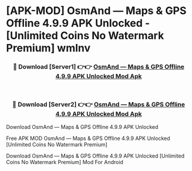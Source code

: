# [APK-MOD] OsmAnd — Maps & GPS Offline 4.9.9 APK Unlocked - [Unlimited Coins No Watermark Premium] wmlnv



<div align="center">
<h3>🔴 Download [Server1] 👉👉 <a href="https://momento.my/?title=OsmAnd_—_Maps_&_GPS_Offline_4.9.9_APK_Unlocked">OsmAnd — Maps & GPS Offline 4.9.9 APK Unlocked Mod Apk</a></h3><br>

<h3>🔴 Download [Server2] 👉👉 <a href="https://momento.my/?title=OsmAnd_—_Maps_&_GPS_Offline_4.9.9_APK_Unlocked">OsmAnd — Maps & GPS Offline 4.9.9 APK Unlocked Mod Apk</a></h3>
</div>



Download OsmAnd — Maps & GPS Offline 4.9.9 APK Unlocked 

Free APK MOD OsmAnd — Maps & GPS Offline 4.9.9 APK Unlocked [Unlimited Coins No Watermark Premium]

Download OsmAnd — Maps & GPS Offline 4.9.9 APK Unlocked [Unlimited Coins No Watermark Premium] Mod For Android
